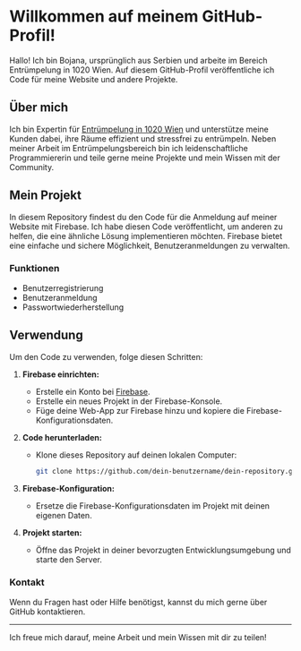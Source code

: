 # Willkommen auf meinem GitHub-Profil!

Hallo! Ich bin Bojana, ursprünglich aus Serbien und arbeite im Bereich Entrümpelung in 1020 Wien. Auf diesem GitHub-Profil veröffentliche ich Code für meine Website und andere Projekte. 

## Über mich

Ich bin Expertin für [Entrümpelung in 1020 Wien](https://entruempelung-1020-wien.at/) und unterstütze meine Kunden dabei, ihre Räume effizient und stressfrei zu entrümpeln. Neben meiner Arbeit im Entrümpelungsbereich bin ich leidenschaftliche Programmiererin und teile gerne meine Projekte und mein Wissen mit der Community.

## Mein Projekt

In diesem Repository findest du den Code für die Anmeldung auf meiner Website mit Firebase. Ich habe diesen Code veröffentlicht, um anderen zu helfen, die eine ähnliche Lösung implementieren möchten. Firebase bietet eine einfache und sichere Möglichkeit, Benutzeranmeldungen zu verwalten.

### Funktionen

- Benutzerregistrierung
- Benutzeranmeldung
- Passwortwiederherstellung

## Verwendung

Um den Code zu verwenden, folge diesen Schritten:

1. **Firebase einrichten:**
   - Erstelle ein Konto bei [Firebase](https://firebase.google.com/).
   - Erstelle ein neues Projekt in der Firebase-Konsole.
   - Füge deine Web-App zur Firebase hinzu und kopiere die Firebase-Konfigurationsdaten.

2. **Code herunterladen:**
   - Klone dieses Repository auf deinen lokalen Computer:
     ```bash
     git clone https://github.com/dein-benutzername/dein-repository.git
     ```

3. **Firebase-Konfiguration:**
   - Ersetze die Firebase-Konfigurationsdaten im Projekt mit deinen eigenen Daten.

4. **Projekt starten:**
   - Öffne das Projekt in deiner bevorzugten Entwicklungsumgebung und starte den Server.

### Kontakt

Wenn du Fragen hast oder Hilfe benötigst, kannst du mich gerne über GitHub kontaktieren.

---

Ich freue mich darauf, meine Arbeit und mein Wissen mit dir zu teilen!
